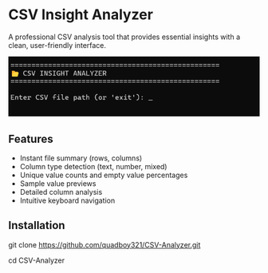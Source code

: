 # CSV Insight Analyzer

A professional CSV analysis tool that provides essential insights with a clean, user-friendly interface.

![Screenshot](StartUp.png)  <!-- SCREENSHOT COMiNG SOON! -->

## Features
- Instant file summary (rows, columns)
- Column type detection (text, number, mixed)
- Unique value counts and empty value percentages
- Sample value previews
- Detailed column analysis
- Intuitive keyboard navigation

## Installation

git clone https://github.com/quadboy321/CSV-Analyzer.git

cd CSV-Analyzer
